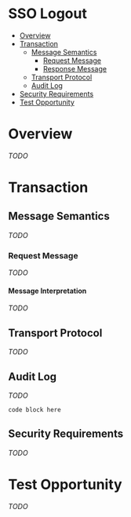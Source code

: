 # SSO Logout

- [Overview](#overview)
- [Transaction](#transaction)
	* [Message Semantics](#message-semantics)
		- [Request Message](#request-message)
		- [Response Message](#response-message)
	* [Transport Protocol](#transport-protocol)
	* [Audit Log](#audit-log)
- [Security Requirements](#security-requirements)
- [Test Opportunity](#test-opportunity)

# Overview

*TODO*

# Transaction

## Message Semantics

*TODO*

### Request Message

*TODO*

#### Message Interpretation

*TODO*

## Transport Protocol

*TODO*

## Audit Log

*TODO*

```
code block here    
```

## Security Requirements  

*TODO*

# Test Opportunity

*TODO*
